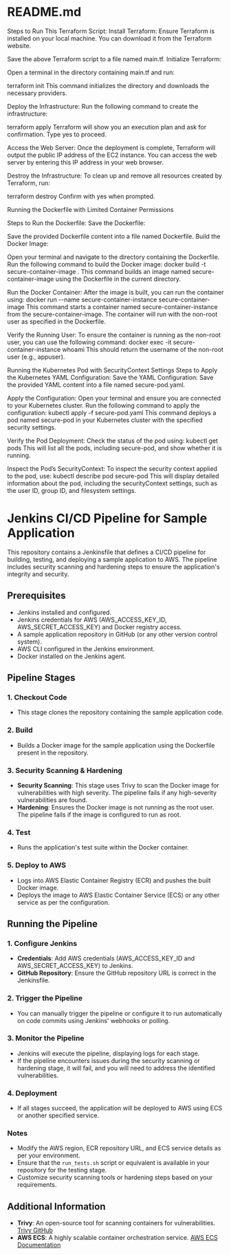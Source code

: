 # README.md

Steps to Run This Terraform Script:
Install Terraform:
Ensure Terraform is installed on your local machine. You can download it from the Terraform website.

Save the above Terraform script to a file named main.tf.
Initialize Terraform:

Open a terminal in the directory containing main.tf and run:

terraform init
This command initializes the directory and downloads the necessary providers.

Deploy the Infrastructure:
Run the following command to create the infrastructure:

terraform apply
Terraform will show you an execution plan and ask for confirmation. Type yes to proceed.

Access the Web Server:
Once the deployment is complete, Terraform will output the public IP address of the EC2 instance. You can access the web server by entering this IP address in your web browser.

Destroy the Infrastructure:
To clean up and remove all resources created by Terraform, run:

terraform destroy
Confirm with yes when prompted.





Running the Dockerfile with Limited Container Permissions


Steps to Run the Dockerfile:
Save the Dockerfile:

Save the provided Dockerfile content into a file named Dockerfile.
Build the Docker Image:

Open your terminal and navigate to the directory containing the Dockerfile.
Run the following command to build the Docker image:
docker build -t secure-container-image .
This command builds an image named secure-container-image using the Dockerfile in the current directory.

Run the Docker Container:
After the image is built, you can run the container using:
docker run --name secure-container-instance secure-container-image
This command starts a container named secure-container-instance from the secure-container-image. The container will run with the non-root user as specified in the Dockerfile.

Verify the Running User:
To ensure the container is running as the non-root user, you can use the following command:
docker exec -it secure-container-instance whoami
This should return the username of the non-root user (e.g., appuser).

Running the Kubernetes Pod with SecurityContext Settings
Steps to Apply the Kubernetes YAML Configuration:
Save the YAML Configuration:
Save the provided YAML content into a file named secure-pod.yaml.

Apply the Configuration:
Open your terminal and ensure you are connected to your Kubernetes cluster.
Run the following command to apply the configuration:
kubectl apply -f secure-pod.yaml
This command deploys a pod named secure-pod in your Kubernetes cluster with the specified security settings.

Verify the Pod Deployment:
Check the status of the pod using:
kubectl get pods
This will list all the pods, including secure-pod, and show whether it is running.

Inspect the Pod’s SecurityContext:
To inspect the security context applied to the pod, use:
kubectl describe pod secure-pod
This will display detailed information about the pod, including the securityContext settings, such as the user ID, group ID, and filesystem settings.







# Jenkins CI/CD Pipeline for Sample Application

This repository contains a Jenkinsfile that defines a CI/CD pipeline for building, testing, and deploying a sample application to AWS. The pipeline includes security scanning and hardening steps to ensure the application's integrity and security.

## Prerequisites

- Jenkins installed and configured.
- Jenkins credentials for AWS (AWS_ACCESS_KEY_ID, AWS_SECRET_ACCESS_KEY) and Docker registry access.
- A sample application repository in GitHub (or any other version control system).
- AWS CLI configured in the Jenkins environment.
- Docker installed on the Jenkins agent.

## Pipeline Stages

### 1. **Checkout Code**

- This stage clones the repository containing the sample application code.

### 2. **Build**

- Builds a Docker image for the sample application using the Dockerfile present in the repository.

### 3. **Security Scanning & Hardening**

- **Security Scanning**: This stage uses Trivy to scan the Docker image for vulnerabilities with high severity. The pipeline fails if any high-severity vulnerabilities are found.
- **Hardening**: Ensures the Docker image is not running as the root user. The pipeline fails if the image is configured to run as root.

### 4. **Test**

- Runs the application's test suite within the Docker container.

### 5. **Deploy to AWS**

- Logs into AWS Elastic Container Registry (ECR) and pushes the built Docker image.
- Deploys the image to AWS Elastic Container Service (ECS) or any other service as per the configuration.

## Running the Pipeline

### 1. **Configure Jenkins**

- **Credentials**: Add AWS credentials (AWS_ACCESS_KEY_ID and AWS_SECRET_ACCESS_KEY) to Jenkins.
- **GitHub Repository**: Ensure the GitHub repository URL is correct in the Jenkinsfile.

### 2. **Trigger the Pipeline**

- You can manually trigger the pipeline or configure it to run automatically on code commits using Jenkins' webhooks or polling.

### 3. **Monitor the Pipeline**

- Jenkins will execute the pipeline, displaying logs for each stage.
- If the pipeline encounters issues during the security scanning or hardening stage, it will fail, and you will need to address the identified vulnerabilities.

### 4. **Deployment**

- If all stages succeed, the application will be deployed to AWS using ECS or another specified service.

### Notes

- Modify the AWS region, ECR repository URL, and ECS service details as per your environment.
- Ensure that the `run_tests.sh` script or equivalent is available in your repository for the testing stage.
- Customize security scanning tools or hardening steps based on your requirements.

## Additional Information

- **Trivy**: An open-source tool for scanning containers for vulnerabilities. [Trivy GitHub](https://github.com/aquasecurity/trivy)
- **AWS ECS**: A highly scalable container orchestration service. [AWS ECS Documentation](https://aws.amazon.com/ecs/)
